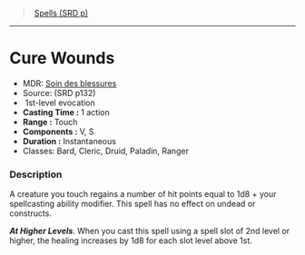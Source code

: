 ﻿---
!SpellItem
Name: Cure Wounds
AltName: '[Soin des blessures](hd_spells_soin_des_blessures.md)'
Type: evocation
Level: 1
CastingTime: 1 action
Range: Touch
Components: V, S
Duration: Instantaneous
Classes: Bard, Cleric, Druid, Paladin, Ranger
Family: SpellVO
Source: (SRD p132)
Id: spells_vo.md#cure-wounds
ParentLink: spells_vo.md#spells-srd-p
ParentName: Spells (SRD p)
NameLevel: 1
Attributes:
  Name: Cure Wounds
  Markdown: >+
    # <!--Name-->Cure Wounds<!--/Name-->


    - MDR: <!--AltName-->[Soin des blessures](hd_spells_soin_des_blessures.md)<!--/AltName-->

    - Source: <!--Source-->(SRD p132)<!--/Source-->

    -  <!--Level-->1<!--/Level-->st-level <!--Type-->evocation<!--/Type-->

    - **Casting Time :** <!--CastingTime-->1 action<!--/CastingTime-->

    - **Range :** <!--Range-->Touch<!--/Range-->

    - **Components :** <!--Components-->V, S<!--/Components-->

    - **Duration :** <!--Duration-->Instantaneous<!--/Duration-->

    - Classes: <!--Classes-->Bard, Cleric, Druid, Paladin, Ranger<!--/Classes-->


    ### Description


    A creature you touch regains a number of hit points equal to 1d8 + your spellcasting ability modifier. This spell has no effect on undead or constructs.


    **_At Higher Levels_**. When you cast this spell using a spell slot of 2nd level or higher, the healing increases by 1d8 for each slot level above 1st.

  AltName: '[Soin des blessures](hd_spells_soin_des_blessures.md)'
  Source: (SRD p132)
  Level: 1
  Type: evocation
  CastingTime: 1 action
  Range: Touch
  Components: V, S
  Duration: Instantaneous
  Classes: Bard, Cleric, Druid, Paladin, Ranger
AttributesDictionary: >+
  Name: Cure Wounds

  Markdown: >+

    # <!--Name-->Cure Wounds<!--/Name-->





    - MDR: <!--AltName-->[Soin des blessures](hd_spells_soin_des_blessures.md)<!--/AltName-->



    - Source: <!--Source-->(SRD p132)<!--/Source-->



    -  <!--Level-->1<!--/Level-->st-level <!--Type-->evocation<!--/Type-->



    - **Casting Time :** <!--CastingTime-->1 action<!--/CastingTime-->



    - **Range :** <!--Range-->Touch<!--/Range-->



    - **Components :** <!--Components-->V, S<!--/Components-->



    - **Duration :** <!--Duration-->Instantaneous<!--/Duration-->



    - Classes: <!--Classes-->Bard, Cleric, Druid, Paladin, Ranger<!--/Classes-->





    ### Description





    A creature you touch regains a number of hit points equal to 1d8 + your spellcasting ability modifier. This spell has no effect on undead or constructs.





    **_At Higher Levels_**. When you cast this spell using a spell slot of 2nd level or higher, the healing increases by 1d8 for each slot level above 1st.



  AltName: '[Soin des blessures](hd_spells_soin_des_blessures.md)'

  Source: (SRD p132)

  Level: 1

  Type: evocation

  CastingTime: 1 action

  Range: Touch

  Components: V, S

  Duration: Instantaneous

  Classes: Bard, Cleric, Druid, Paladin, Ranger

---
> [Spells (SRD p)](srd_spells.md)

---

# Cure Wounds

- MDR: [Soin des blessures](hd_spells_soin_des_blessures.md)
- Source: (SRD p132)
-  1st-level evocation
- **Casting Time :** 1 action
- **Range :** Touch
- **Components :** V, S
- **Duration :** Instantaneous
- Classes: Bard, Cleric, Druid, Paladin, Ranger

### Description

A creature you touch regains a number of hit points equal to 1d8 + your spellcasting ability modifier. This spell has no effect on undead or constructs.

**_At Higher Levels_**. When you cast this spell using a spell slot of 2nd level or higher, the healing increases by 1d8 for each slot level above 1st.

